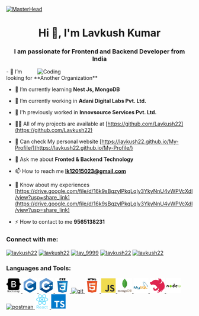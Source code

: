 [![MasterHead](https://visme.co/blog/wp-content/uploads/2020/03/animation-software-header-wide.gif)](https://github.com/Lavkush22/Lavkush22)
<h1 align="center">Hi 👋, I'm Lavkush Kumar</h1>
<h3 align="center">I am passionate for Frontend and Backend Developer from India</h3>
<img align="right" alt="Coding" width="420" src="https://img.freepik.com/premium-vector/man-working-computer-cartoon-vector-illustration-people-technology-concept-isolated-vector-flat-cartoon-style_138676-2024.jpg">
- 🤝 I’m looking for **Another Organization**

- 🌱 I’m currently learning **Nest Js, MongoDB**

- 🔭 I’m currently working in **Adani Digital Labs Pvt. Ltd.**

- 👯 I'h previously worked in **Innovsource Services Pvt. Ltd.**

- 👨‍💻 All of my projects are available at [https://github.com/Lavkush22](https://github.com/Lavkush22)

- 📝 Can check My personal website [https://lavkush22.github.io/My-Profile/](https://lavkush22.github.io/My-Profile/)

- 💬 Ask me about **Fronted & Backend Technology**

- 📫 How to reach me **lk12015023@gmail.com**

- 📄 Know about my experiences [https://drive.google.com/file/d/16k9sBqzylPkqLqly3YkyNnU4vWPVcXdl/view?usp=share_link](https://drive.google.com/file/d/16k9sBqzylPkqLqly3YkyNnU4vWPVcXdl/view?usp=share_link)

- ⚡ How to contact to me **9565138231**

<h3 align="left">Connect with me:</h3>
<p align="left">
<a href="https://linkedin.com/in/lavkush22" target="blank"><img align="center" src="https://raw.githubusercontent.com/rahuldkjain/github-profile-readme-generator/master/src/images/icons/Social/linked-in-alt.svg" alt="lavkush22" height="30" width="40" /></a>
<a href="https://stackoverflow.com/users/lavkush22" target="blank"><img align="center" src="https://raw.githubusercontent.com/rahuldkjain/github-profile-readme-generator/master/src/images/icons/Social/stack-overflow.svg" alt="lavkush22" height="30" width="40" /></a>
<a href="https://instagram.com/lav_9999" target="blank"><img align="center" src="https://raw.githubusercontent.com/rahuldkjain/github-profile-readme-generator/master/src/images/icons/Social/instagram.svg" alt="lav_9999" height="30" width="40" /></a>
<a href="https://www.hackerrank.com/lavkush22" target="blank"><img align="center" src="https://raw.githubusercontent.com/rahuldkjain/github-profile-readme-generator/master/src/images/icons/Social/hackerrank.svg" alt="lavkush22" height="30" width="40" /></a>
<a href="https://www.leetcode.com/lavkush22" target="blank"><img align="center" src="https://raw.githubusercontent.com/rahuldkjain/github-profile-readme-generator/master/src/images/icons/Social/leet-code.svg" alt="lavkush22" height="30" width="40" /></a>
</p>

<h3 align="left">Languages and Tools:</h3>
<p align="left"> <a href="https://getbootstrap.com" target="_blank" rel="noreferrer"> <img src="https://raw.githubusercontent.com/devicons/devicon/master/icons/bootstrap/bootstrap-plain-wordmark.svg" alt="bootstrap" width="40" height="40"/> </a> <a href="https://www.cprogramming.com/" target="_blank" rel="noreferrer"> <img src="https://raw.githubusercontent.com/devicons/devicon/master/icons/c/c-original.svg" alt="c" width="40" height="40"/> </a> <a href="https://www.w3schools.com/cpp/" target="_blank" rel="noreferrer"> <img src="https://raw.githubusercontent.com/devicons/devicon/master/icons/cplusplus/cplusplus-original.svg" alt="cplusplus" width="40" height="40"/> </a> <a href="https://www.w3schools.com/css/" target="_blank" rel="noreferrer"> <img src="https://raw.githubusercontent.com/devicons/devicon/master/icons/css3/css3-original-wordmark.svg" alt="css3" width="40" height="40"/> </a> <a href="https://git-scm.com/" target="_blank" rel="noreferrer"> <img src="https://www.vectorlogo.zone/logos/git-scm/git-scm-icon.svg" alt="git" width="40" height="40"/> </a> <a href="https://www.w3.org/html/" target="_blank" rel="noreferrer"> <img src="https://raw.githubusercontent.com/devicons/devicon/master/icons/html5/html5-original-wordmark.svg" alt="html5" width="40" height="40"/> </a> <a href="https://developer.mozilla.org/en-US/docs/Web/JavaScript" target="_blank" rel="noreferrer"> <img src="https://raw.githubusercontent.com/devicons/devicon/master/icons/javascript/javascript-original.svg" alt="javascript" width="40" height="40"/> </a> <a href="https://www.mongodb.com/" target="_blank" rel="noreferrer"> <img src="https://raw.githubusercontent.com/devicons/devicon/master/icons/mongodb/mongodb-original-wordmark.svg" alt="mongodb" width="40" height="40"/> </a> <a href="https://www.mysql.com/" target="_blank" rel="noreferrer"> <img src="https://raw.githubusercontent.com/devicons/devicon/master/icons/mysql/mysql-original-wordmark.svg" alt="mysql" width="40" height="40"/> </a> <a href="https://nestjs.com/" target="_blank" rel="noreferrer"> <img src="https://raw.githubusercontent.com/devicons/devicon/master/icons/nestjs/nestjs-plain.svg" alt="nestjs" width="40" height="40"/> </a> <a href="https://nodejs.org" target="_blank" rel="noreferrer"> <img src="https://raw.githubusercontent.com/devicons/devicon/master/icons/nodejs/nodejs-original-wordmark.svg" alt="nodejs" width="40" height="40"/> </a> <a href="https://postman.com" target="_blank" rel="noreferrer"> <img src="https://www.vectorlogo.zone/logos/getpostman/getpostman-icon.svg" alt="postman" width="40" height="40"/> </a> <a href="https://reactjs.org/" target="_blank" rel="noreferrer"> <img src="https://raw.githubusercontent.com/devicons/devicon/master/icons/react/react-original-wordmark.svg" alt="react" width="40" height="40"/> </a> <a href="https://www.typescriptlang.org/" target="_blank" rel="noreferrer"> <img src="https://raw.githubusercontent.com/devicons/devicon/master/icons/typescript/typescript-original.svg" alt="typescript" width="40" height="40"/> </a> </p>

